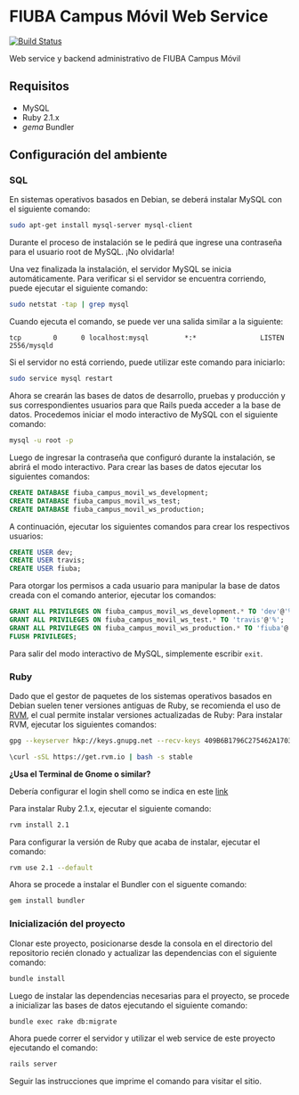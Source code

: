 # FIUBA Campus Móvil Web Service
[![Build Status](https://travis-ci.org/ezeperez26/fiuba-campus-movil-ws.svg)](https://travis-ci.org/ezeperez26/fiuba-campus-movil-ws)

Web service y backend administrativo de FIUBA Campus Móvil

## Requisitos
* MySQL
* Ruby 2.1.x
* *gema* Bundler

## Configuración del ambiente
### SQL
En sistemas operativos basados en Debian, se deberá instalar MySQL con el
siguiente comando:
```bash
sudo apt-get install mysql-server mysql-client
```
Durante el proceso de instalación se le pedirá que ingrese una contraseña para
el usuario root de MySQL. ¡No olvidarla!

Una vez finalizada la instalación, el servidor MySQL se inicia automáticamente.
Para verificar si el servidor se encuentra corriendo, puede ejecutar el
siguiente comando:
```bash
sudo netstat -tap | grep mysql
```
Cuando ejecuta el comando, se puede ver una salida similar a la siguiente:
```
tcp        0      0 localhost:mysql         *:*                LISTEN      2556/mysqld
```
Si el servidor no está corriendo, puede utilizar este comando para iniciarlo:
```bash
sudo service mysql restart
```
Ahora se crearán las bases de datos de desarrollo, pruebas y producción y sus
correspondientes usuarios para que Rails pueda acceder a la base de datos.
Procedemos iniciar el modo interactivo de MySQL con el siguiente comando:
```bash
mysql -u root -p
```
Luego de ingresar la contraseña que configuró durante la instalación, se abrirá
el modo interactivo. Para crear las bases de datos ejecutar los siguientes
comandos:
```sql
CREATE DATABASE fiuba_campus_movil_ws_development;
CREATE DATABASE fiuba_campus_movil_ws_test;
CREATE DATABASE fiuba_campus_movil_ws_production;
```
A continuación, ejecutar los siguientes comandos para crear los respectivos
usuarios:
```sql
CREATE USER dev;
CREATE USER travis;
CREATE USER fiuba;
```
Para otorgar los permisos a cada usuario para manipular la base de datos creada
con el comando anterior, ejecutar los comandos:
```sql
GRANT ALL PRIVILEGES ON fiuba_campus_movil_ws_development.* TO 'dev'@'%';
GRANT ALL PRIVILEGES ON fiuba_campus_movil_ws_test.* TO 'travis'@'%';
GRANT ALL PRIVILEGES ON fiuba_campus_movil_ws_production.* TO 'fiuba'@'%';
FLUSH PRIVILEGES;
```
Para salir del modo interactivo de MySQL, simplemente escribir `exit`.

### Ruby
Dado que el gestor de paquetes de los sistemas operativos basados en Debian
suelen tener versiones antiguas de Ruby, se recomienda el uso de
[RVM](https://rvm.io/), el cual permite instalar versiones actualizadas de Ruby:
Para instalar RVM, ejecutar los siguientes comandos:
```bash
gpg --keyserver hkp://keys.gnupg.net --recv-keys 409B6B1796C275462A1703113804BB82D39DC0E3
```
```bash
\curl -sSL https://get.rvm.io | bash -s stable
```

**¿Usa el Terminal de Gnome o similar?**

Debería configurar el login shell como se indica en este
[link](https://rvm.io/integration/gnome-terminal)

Para instalar Ruby 2.1.x, ejecutar el siguiente comando:
```bash
rvm install 2.1
```

Para configurar la versión de Ruby que acaba de instalar, ejecutar el comando:
```bash
rvm use 2.1 --default
```

Ahora se procede a instalar el Bundler con el siguente comando:
```bash
gem install bundler
```

### Inicialización del proyecto
Clonar este proyecto, posicionarse desde la consola en el directorio del
repositorio recién clonado y actualizar las dependencias con el siguiente
comando:
```bash
bundle install
```

Luego de instalar las dependencias necesarias para el proyecto, se procede a 
inicializar las bases de datos ejecutando el siguiente comando:
```bash
bundle exec rake db:migrate
```

Ahora puede correr el servidor y utilizar el web service de este proyecto
ejecutando el comando:
```bash
rails server
```

Seguir las instrucciones que imprime el comando para visitar el sitio.
